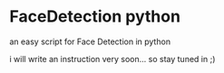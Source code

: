# FaceDetection python
an easy script for Face Detection in python

i will write an instruction very soon... so stay tuned in ;)
